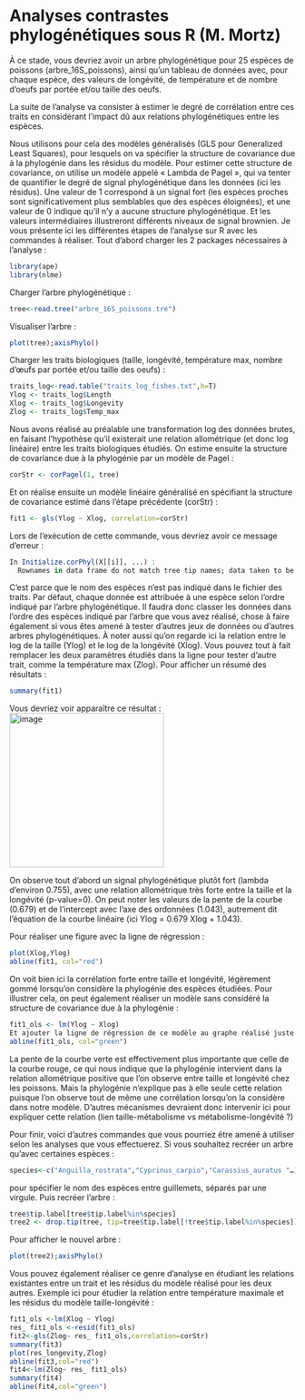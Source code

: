 # Analyses contrastes phylogénétiques sous R (M. Mortz)
À ce stade, vous devriez avoir un arbre phylogénétique pour 25 espèces de poissons (arbre_16S_poissons), ainsi qu’un tableau de données avec, pour chaque espèce, des valeurs de longévité, de température et de nombre d’oeufs par portée et/ou taille des oeufs. 

La suite de l’analyse va consister à estimer le degré de corrélation entre ces traits en considérant l’impact dû aux relations phylogénétiques entre les espèces. 

Nous utilisons pour cela des modèles généralisés (GLS pour Generalized Least Squares), pour lesquels on va spécifier la structure de covariance due à la phylogénie dans les résidus du modèle. Pour estimer cette structure de covariance, on utilise un modèle appelé « Lambda de Pagel », qui va tenter de quantifier le degré de signal phylogénétique dans les données (ici les résidus). Une valeur de 1 correspond à un signal fort (les espèces proches sont significativement plus semblables que des espèces éloignées), et une valeur de 0 indique qu’il n’y a aucune structure phylogénétique. Et les valeurs intermédiaires illustreront différents niveaux de signal brownien. 
Je vous présente ici les différentes étapes de l’analyse sur R avec les commandes à réaliser.
Tout d’abord charger les 2 packages nécessaires à l’analyse :
```r
library(ape)
library(nlme)
```
Charger l’arbre phylogénétique :
```r
tree<-read.tree("arbre_16S_poissons.tre")
```

Visualiser l’arbre :
```r
plot(tree);axisPhylo()
```
Charger les traits biologiques (taille, longévité, température max, nombre d’œufs par portée et/ou taille des oeufs) :
```r
traits_log<-read.table("traits_log_fishes.txt",h=T)
Ylog <- traits_log$Length
Xlog <- traits_log$Longevity
Zlog <- traits_log$Temp_max
```

Nous avons réalisé au préalable une transformation log des données brutes, en faisant l’hypothèse qu’il existerait une relation allométrique (et donc log linéaire) entre les traits biologiques étudiés. 
On estime ensuite la structure de covariance due à la phylogénie par un modèle de Pagel :
```r
corStr <- corPagel(1, tree)
```
Et on réalise ensuite un modèle linéaire généralisé en spécifiant la structure de covariance estimé dans l’étape précédente (corStr) :
```r
fit1 <- gls(Ylog ~ Xlog, correlation=corStr)
```
Lors de l’exécution de cette commande, vous devriez avoir ce message d’erreur :
```r
In Initialize.corPhyl(X[[i]], ...) :
  Rownames in data frame do not match tree tip names; data taken to be in the same order as in tree
```
C’est parce que le nom des espèces n’est pas indiqué dans le fichier des traits. Par défaut, chaque donnée est attribuée à une espèce selon l’ordre indiqué par l’arbre phylogénétique. Il faudra donc classer les données dans l’ordre des espèces indiqué par l’arbre que vous avez réalisé, chose à faire également si vous êtes amené à tester d’autres jeux de données ou d’autres arbres phylogénétiques. 
À noter aussi qu’on regarde ici la relation entre le log de la taille (Ylog) et le log de la longévité (Xlog). Vous pouvez tout à fait remplacer les deux paramètres étudiés dans la ligne pour tester d’autre trait, comme la température max (Zlog).
Pour afficher un résumé des résultats :
```r
summary(fit1)
```

Vous devriez voir apparaître ce résultat :
<img width="272" alt="image" src="https://user-images.githubusercontent.com/20643860/215931517-c2ba22b0-c477-4915-8552-abd941f10714.png">

 

On observe tout d’abord un signal phylogénétique plutôt fort (lambda d’environ 0.755), avec une relation allométrique très forte entre la taille et la longévité (p-value=0). On peut noter les valeurs de la pente de la courbe (0.679) et de l’intercept avec l’axe des ordonnées (1.043), autrement dit l’équation de la courbe linéaire (ici Ylog = 0.679 Xlog + 1.043).

Pour réaliser une figure avec la ligne de régression :
```r
plot(Xlog,Ylog)
abline(fit1, col="red")
```

 
On voit bien ici la corrélation forte entre taille et longévité, légèrement gommé lorsqu’on considère la phylogénie des espèces étudiées. Pour illustrer cela, on peut également réaliser un modèle sans considéré la structure de covariance due à la phylogénie :

```r
fit1_ols <- lm(Ylog ~ Xlog)
Et ajouter la ligne de régression de ce modèle au graphe réalisé juste avant :
abline(fit1_ols, col="green")
```
 
La pente de la courbe verte est effectivement plus importante que celle de la courbe rouge, ce qui nous indique que la phylogénie intervient dans la relation allométrique positive que l’on observe entre taille et longévité chez les poissons. Mais la phylogénie n’explique pas à elle seule cette relation puisque l’on observe tout de même une corrélation lorsqu’on la considère dans notre modèle. D’autres mécanismes devraient donc intervenir ici pour expliquer cette relation (lien taille-métabolisme vs métabolisme-longévité ?)

Pour finir, voici d’autres commandes que vous pourriez être amené à utiliser selon les analyses que vous effectuerez. 
Si vous souhaitez recréer un arbre qu’avec certaines espèces :
```r
species<-c("Anguilla_rostrata","Cyprinus_carpio","Carassius_auratus "…) 
```
pour spécifier le nom des espèces entre guillemets, séparés par une virgule. Puis recréer l’arbre :
```r
tree$tip.label[tree$tip.label%in%species]
tree2 <- drop.tip(tree, tip=tree$tip.label[!tree$tip.label%in%species])
```
Pour afficher le nouvel arbre :
```r
plot(tree2);axisPhylo()
```

Vous pouvez également réaliser ce genre d’analyse en étudiant les relations existantes entre un trait et les résidus du modèle réalisé pour les deux autres. Exemple ici pour étudier la relation entre température maximale et les résidus du modèle taille-longévité :
```r
fit1_ols <-lm(Xlog ~ Ylog)
res_ fit1_ols <-resid(fit1_ols)
fit2<-gls(Zlog~ res_ fit1_ols,correlation=corStr)
summary(fit3)
plot(res_longevity,Zlog)
abline(fit3,col="red")
fit4<-lm(Zlog~ res_ fit1_ols)
summary(fit4)
abline(fit4,col="green")
```


